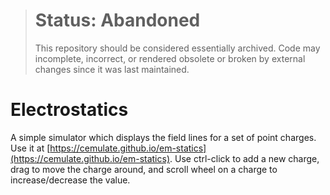> # Status: Abandoned
> This repository should be considered essentially archived. Code may incomplete, incorrect, or rendered obsolete or broken by external changes since it was last maintained.

# Electrostatics

A simple simulator which displays the field lines for a set of point charges.
Use it at [https://cemulate.github.io/em-statics](https://cemulate.github.io/em-statics).
Use ctrl-click to add a new charge, drag to move the charge around, and scroll wheel on a charge to increase/decrease the value.
